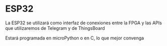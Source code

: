 # ESP32
La ESP32 se utilizará como interfaz de conexiones entre la FPGA y las
APIs que utilizaremos de Telegram y de ThingsBoard

Estará programada en microPython o en C, lo que mejor convenga
